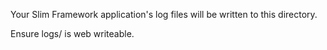 Your Slim Framework application's log files will be written to this directory.

Ensure logs/ is web writeable.